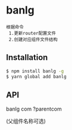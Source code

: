 
# banlg
```
根据命令
 1.更新router配置文件
 2.创建对应组件文件结构
``` 

## Installation

```bash
$ npm install banlg -g
$ yarn global add banlg
```

## API
    
banlg com  ?parentcom

(父组件名称可选)



